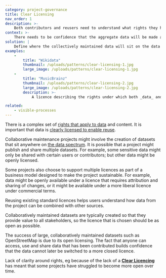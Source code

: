 ```yaml
---
category: project-governance
title: Clear Licensing
nav_order: 1
description: >-
    Both contributors and reusers need to understand what rights they have to use the combined dataset
context: >-
    There needs to be confidence that the aggregate data will be made as open as possible so that it can provide value for all stakeholders involved in maintaining or using it.
solution: |
    Define where the collectively maintained data will sit on the data spectrum. Create or choose a clear data-sharing agreement or licence that provides rights to use the data in ways that maximises value while minimising potential harms. Ensure that the licence is clearly described and linked from any page that provides access to data.
examples:
    -
        title: "Wikidata"
        thumbnail: /uploads/patterns/clear-licensing-1.jpg
        large_image: /uploads/patterns/clear-licensing-1.jpg
    -
        title: "MusicBrainz"
        thumbnail: /uploads/patterns/clear-licensing-2.jpg
        large_image: /uploads/patterns/clear-licensing-2.jpg
        description: >-
            A licence describing the rights under which both _data_ and _image_ contributions will be made available to users of the data

related:
    - visible-processes
---
```


There is a complex set of [rights that apply to data](https://theodi.org/article/data-rights-we-need-to-build-a-coherent-framework/) and content. It is important that data is [clearly licensed to enable reuse](https://theodi.org/article/publishers-guide-to-open-data-licensing/).

Collaborative maintenance projects might involve the creation of datasets that sit anywhere on [the data spectrum](https://theodi.org/about-the-odi/the-data-spectrum/). It is possible that a project might publish and share multiple datasets. For example, some sensitive data might only be shared with certain users or contributors; but other data might be openly licensed.

Some projects also choose to support multiple licences as part of a business model designed to make the project sustainable. For example, data might be openly available under a licence that requires attribution and sharing of changes, or it might be available under a more liberal licence under commercial terms.

Reusing existing standard licences helps users understand how data from the project can be combined with other sources.

Collaboratively maintained datasets are typically created so that they provide value to all stakeholders, so the licence that is chosen should be as open as possible.

The success of large, collaboratively maintained datasets such as OpenStreetMap is due to its open licensing. The fact that anyone can access, use and share data that has been contributed builds confidence that the data cannot later be switched to a more closed licence.

Lack of clarity around rights, eg because of the lack of a **[Clear Licencing](/patterns/project-governance/clear-licensing)** has meant that some projects have struggled to become more open over time.
